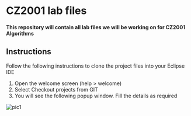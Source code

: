 # CZ2001 lab files

#### This repository will contain all lab files we will be working on for CZ2001 Algorithms

## Instructions
Follow the following instructions to clone the project files into your Eclipse IDE

1. Open the welcome screen (help > welcome)
2. Select Checkout projects from GIT
3. You will see the following popup window. Fill the details as required

![pic1](https://cloud.githubusercontent.com/assets/19767716/18589122/d7512380-7c5b-11e6-8f73-1be68094cb79.png)
